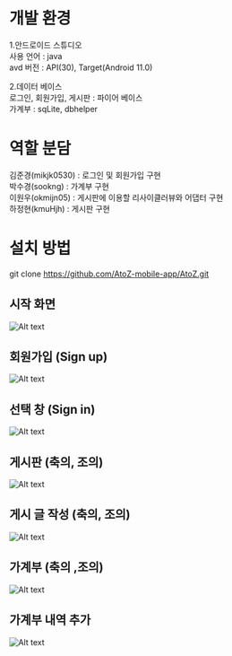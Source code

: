 개발 환경
====================
1.안드로이드 스튜디오  
사용 언어 : java  
avd 버전 : API(30), Target(Android 11.0)

2.데이터 베이스  
로그인, 회원가입, 게시판 : 파이어 베이스  
가계부 : sqLite, dbhelper  


역할 분담
====================
김준경(mikjk0530) : 로그인 및 회원가입 구현  
박수경(sookng) : 가계부 구현  
이원우(okmijn05) : 게시판에 이용할 리사이클러뷰와 어댑터 구현  
하정현(kmuHjh) : 게시판 구현  

설치 방법
====================
git clone https://github.com/AtoZ-mobile-app/AtoZ.git
## 시작 화면
![Alt text](/AndroidStudioProjects/img/login.PNG)
## 회원가입 (Sign up)
![Alt text](/AndroidStudioProjects/img/signup.PNG)
## 선택 창 (Sign in)
![Alt text](/AndroidStudioProjects/img/signin.PNG)
## 게시판 (축의, 조의)
![Alt text](/AndroidStudioProjects/img/board.PNG)
## 게시 글 작성 (축의, 조의)
![Alt text](/AndroidStudioProjects/img/post.PNG)
## 가계부 (축의 ,조의)
![Alt text](/AndroidStudioProjects/img/cal.PNG)
## 가계부 내역 추가
![Alt text](/AndroidStudioProjects/img/caladd.PNG)